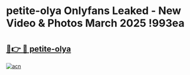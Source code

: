 # petite-olya Onlyfans Leaked - New Video & Photos March 2025 !993ea

# <h2><a href="https://y9aefj.iuczelnia.edu.pl?title=petite-olya&ref=993ea">🔗👉 🔴 petite-olya</a></h2>

[![acn](https://github.com/user-attachments/assets/0f9c940e-d8b0-45ae-aac7-cd30a18b3e1c)](https://y9aefj.iuczelnia.edu.pl?title=petite-olya&ref=993ea)

